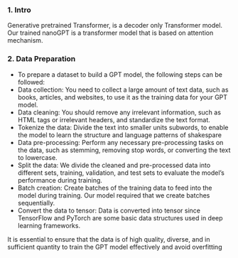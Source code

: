 ### 1. Intro
Generative pretrained Transformer, is a decoder only Transformer model. Our trained nanoGPT is a transformer model that is based on attention mechanism.

### 2. Data Preparation
* To prepare a dataset to build a GPT model, the following steps can be followed:
* Data collection: You need to collect a large amount of text data, such as books, articles, and websites, to use it as the training data for your GPT model.
* Data cleaning: You should remove any irrelevant information, such as HTML tags or irrelevant headers, and standardize the text format.
* Tokenize the data: Divide the text into smaller units subwords, to enable the model to learn the structure and language patterns of shakespare
* Data pre-processing: Perform any necessary pre-processing tasks on the data, such as stemming, removing stop words, or converting the text to lowercase.
* Split the data: We divide the cleaned and pre-processed data into different sets, training, validation, and test sets to evaluate the model’s performance during training.
* Batch creation: Create batches of the training data to feed into the model during training. Our model required that we create batches sequentially.
* Convert the data to tensor:  Data is converted into tensor since TensorFlow and PyTorch are some basic data structures used in deep learning frameworks. 

It is essential to ensure that the data is of high quality, diverse, and in sufficient quantity to train the GPT model effectively and avoid overfitting
